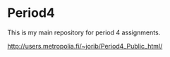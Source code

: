 # Period4
This is my main repository for period 4 assignments. 

http://users.metropolia.fi/~jorib/Period4_Public_html/
